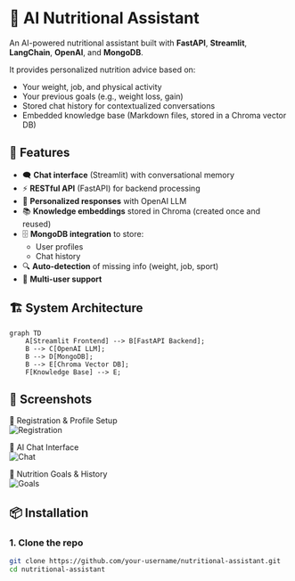 # 🥗 AI Nutritional Assistant

An AI-powered nutritional assistant built with **FastAPI**, **Streamlit**, **LangChain**, **OpenAI**, and **MongoDB**.

It provides personalized nutrition advice based on:
- Your weight, job, and physical activity
- Your previous goals (e.g., weight loss, gain)
- Stored chat history for contextualized conversations
- Embedded knowledge base (Markdown files, stored in a Chroma vector DB)

## 🚀 Features

- 🗨️ **Chat interface** (Streamlit) with conversational memory
- ⚡ **RESTful API** (FastAPI) for backend processing
- 🤖 **Personalized responses** with OpenAI LLM
- 📚 **Knowledge embeddings** stored in Chroma (created once and reused)
- 🗄️ **MongoDB integration** to store:
  - User profiles
  - Chat history
- 🔍 **Auto-detection** of missing info (weight, job, sport)
- 👥 **Multi-user support**

## 🏗️ System Architecture

```mermaid
graph TD
    A[Streamlit Frontend] --> B[FastAPI Backend];
    B --> C[OpenAI LLM];
    B --> D[MongoDB];
    B --> E[Chroma Vector DB];
    F[Knowledge Base] --> E;
```




## 📸 Screenshots
🔹 Registration & Profile Setup  
![Registration](assets/registration.jpg)

🔹 AI Chat Interface  
![Chat](assets/chat.jpg)

🔹 Nutrition Goals & History  
![Goals](assets/goals.jpg)


## 📦 Installation

### 1. Clone the repo
```bash
git clone https://github.com/your-username/nutritional-assistant.git
cd nutritional-assistant